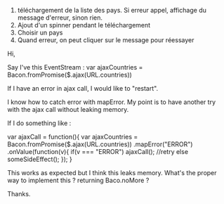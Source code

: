 1. téléchargement de la liste des pays. Si erreur appel, affichage du message d'erreur, sinon rien.
2. Ajout d'un spinner pendant le téléchargement
3. Choisir un pays
4. Quand erreur, on peut cliquer sur le message pour réessayer

Hi,

Say I've this EventStream  :
var ajaxCountries = Bacon.fromPromise($.ajax(URL.countries))

If I have an error in ajax call, I would like to "restart".

I know how to catch error with mapError. My point is to have another try with the ajax call without leaking memory.

If I do something like :

var ajaxCall = function(){
var ajaxCountries = Bacon.fromPromise($.ajax(URL.countries))
 .mapError("ERROR")
 .onValue(function(v){
   if(v === "ERROR") ajaxCall(); //retry
   else someSideEffect();
  });
}

This works as expected but I think this leaks memory. What's the proper way to implement this ? returning Baco.noMore ?

Thanks.
